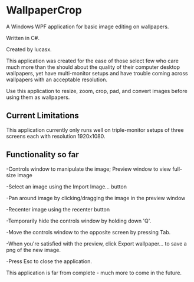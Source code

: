 # WallpaperCrop
A Windows WPF application for basic image editing on wallpapers.

Written in C#.

Created by lucasx.

This application was created for the ease of those select few who care much more than the should about the quality of their computer desktop
wallpapers, yet have multi-monitor setups and have trouble coming across wallpapers with an acceptable resolution.

Use this application to resize, zoom, crop, pad, and convert images before using them as wallpapers.

## Current Limitations
This application currently only runs well on triple-monitor setups of three screens each with resolution 1920x1080.

## Functionality so far
-Controls window to manipulate the image; Preview window to view full-size image

-Select an image using the Import Image... button

-Pan around image by clicking/dragging the image in the preview window

-Recenter image using the recenter button

-Temporarily hide the controls window by holding down 'Q'.

-Move the controls window to the opposite screen by pressing Tab.

-When you're satisfied with the preview, click Export wallpaper... to save a png of the new image.

-Press Esc to close the application.

This application is far from complete - much more to come in the future.
